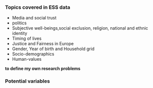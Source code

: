 ### Topics covered in ESS data

* Media and social trust
* politics
* Subjective well-beings,social exclusion, religion, national and ethnic identity
* Timing of lives
* Justice and Fairness in Europe
* Gender, Year of birth and Household grid
* Socio-demographics
* Human-values

**to define my own research problems**

### Potential variables
